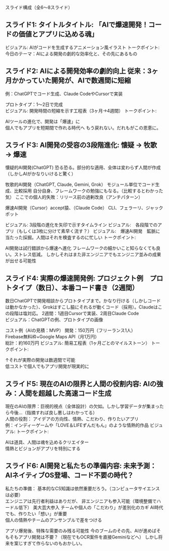 スライド構成（全6～8スライド）
## スライド1: タイトルタイトル: 「AIで爆速開発！コードの価値とアプリに込める魂」
ビジュアル: AIがコードを生成するアニメーション風イラスト
トークポイント:  今日のテーマ：AIによる開発の劇的な効率化と、その先にあるもの  

## スライド2: AIによる開発効率の劇的向上  従来：3ヶ月かかっていた開発が、AIで数週間に短縮  
例：ChatGPTでコード生成、Claude CodeやCursorで実装

プロトタイプ：1～2日で完成  
ビジュアル: 開発時間の短縮を示す工程表（3ヶ月→4週間）
トークポイント:

AIツールの進化で、開発は「爆速」に  
個人でもアプリを短期間で作れる時代へ
もう戻れない。だれもがこの恩恵に。

## スライド3: AI開発の受容の3段階進化:  懐疑 → 牧歌 → 爆速  

懐疑的AI開発(ChatGPT) 恐る恐る。部分的な適用、全体は変わらず人間が作成（しかしAIがかなりいけると驚く）

牧歌的AI開発（ChatGPT, Claude, Gemini, Grok）  モジュール単位でコード生成、比較採用 
自分自身、フレームワークの勉強にもなる。（比較するとわかった気）
ここでの個人的失敗：リリース前の過剰改良（アンチパターン）

爆速AI開発（Cursor）accept猿、（Claude Code） CLI、フェラーリ、ジャックポット

ビジュアル: 3段階の進化を矢印で示すタイムライン
ビジュアル:　各段階でのアプリ（もしくは3枚に分けて素早く流す？）
ビジュアル:　爆速AI開発　鉱脈に当たった採掘。人間はそれを検査するのに忙しい
トークポイント:

AI開発は試行錯誤から爆速へ進化 
フレームワークの細かいこと知らなくても良い。ストレス低減。
しかしそれはまた非エンジニアでもエンジニア並みの成果が出せる可能性

## スライド4: 実際の爆速開発例:  プロジェクト例　プロトタイプ（数日）、本番コード書き（2週間）
数日ChatGPTで開発相談からプロトタイプまで。かなり行ける（しかしコードは動かなかった）、Grokはすこし脇にそれるが動くコード（採用）。Claudeはこの段階は塩対応。
2週間：1週目Cursorで実装、2周目Claude Code  
ビジュアル：ChatGPTの例、プロトタイプの画像

コスト例（AIの見積：MVP）  開発：150万円（フリーランス1人）  
Firebase無料枠+Google Maps API（月1万円）  
総計：約160万円
ビジュアル: 簡易工程表（1ヶ月ごとのマイルストーン）
トークポイント:

↑それが実際の開発は数週間で可能  
低コストで個人でもアプリ開発が現実的に

## スライド5: 現在のAIの限界と人間の役割内容:  AIの強み：人間を超越した高速コード生成 
現在のAIの限界：巨視的視点（全体設計）の欠如。しかし学習データが集まったら今後…（指摘すれば良し悪しはわかってる）  
人間の役割：  アイデアの方向性、情熱、こだわり、作りたいアプリ  
例：インディーゲームや「LOVE＆LIFEずんだもん」のような情熱的作品
ビジュアル: 
トークポイント:

AIは道具、人間は魂を込めるクリエイター  
情熱とビジョンがアプリを特別にする

## スライド6: AI開発と私たちの準備内容:  未来予測：  AIネイティブOS登場、コード不要の時代？  

私たちの準備：  基本的なCS知識は依然重要だろう。（コンピュータサイエンスは必要）  
エンジニアは先行者利益はありだが、
非エンジニアも参入可能（環境整備でハードル低下）  美大芸大参入
チームや個人の「こだわり」が差別化のカギ
AI時代でも、作りたい「想い」が重要  
個人の情熱やチームのアンサンブルで差をつける

アプリ爆発後、特殊な需要のみ残る可能性
今のブームのその先、AIが進めばそもそもアプリ開発は不要？（現在でもOCR案件を直接Geminiなどへ）
しかし将来を案じすぎて作らないのもおかしい。
